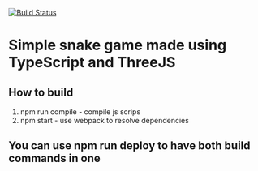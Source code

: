 [![Build Status](https://travis-ci.org/powerofsoul/Snake.svg?branch=master)](https://travis-ci.org/powerofsoul/Snake)
# Simple snake game made using TypeScript and ThreeJS

## How to build
1. npm run compile - compile js scrips
2. npm start - use webpack to resolve dependencies

## You can use npm run deploy to have both build commands in one